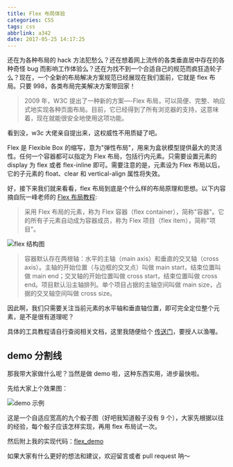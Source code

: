 ```yaml
---
title: Flex 布局体验
categories: CSS
tags: css
abbrlink: a342
date: 2017-05-25 14:17:25
---
```


还在为各种布局的 hack 方法犯愁么？还在想着网上流传的各类垂直居中存在的各种奇怪 bug 而影响工作体验么？还在为找不到一个合适自己的规范而疯狂造轮子么？现在，一个全新的布局解决方案规范已经展现在我们面前，它就是 flex 布局。只要 998，各类布局完美解决方案带回家！

<!-- more -->

> 2009 年，W3C 提出了一种新的方案—-Flex 布局，可以简便、完整、响应式地实现各种页面布局。目前，它已经得到了所有浏览器的支持，这意味着，现在就能很安全地使用这项功能。

看到没，w3c 大佬亲自提出来，这权威性不用质疑了吧。

Flex 是 Flexible Box 的缩写，意为"弹性布局"，用来为盒状模型提供最大的灵活性。任何一个容器都可以指定为 Flex 布局，包括行内元素。只需要设置元素的 display 为 flex 或者 flex-inline 即可。需要注意的是，元素设为 Flex 布局以后，它的子元素的 float、clear 和 vertical-align 属性将失效。

好，接下来我们就来看看，flex 布局到底是个什么样的布局原理和思想。以下内容摘自阮一峰老师的 [Flex 布局教程](http://www.ruanyifeng.com/blog/2015/07/flex-grammar.html?utm_source=tuicool):

>采用 Flex 布局的元素，称为 Flex 容器（flex container），简称"容器"。它的所有子元素自动成为容器成员，称为 Flex 项目（flex item），简称"项目"。

![flex 结构图](https://cdn.jsdelivr.net/gh/realDuang/blog-storage/images/flex-02.png)

>容器默认存在两根轴：水平的主轴（main axis）和垂直的交叉轴（cross axis）。主轴的开始位置（与边框的交叉点）叫做 main start，结束位置叫做 main end；交叉轴的开始位置叫做 cross start，结束位置叫做 cross end。项目默认沿主轴排列。单个项目占据的主轴空间叫做 main size，占据的交叉轴空间叫做 cross size。

因此啊，我们只需要关注当前元素的水平轴和垂直轴位置，即可完全定位整个元素，是不是很有道理呢？

具体的工具教程请自行查阅相关文档，这里我随便给个 [传送门](http://www.runoob.com/w3cnote/flex-grammar.html)，要授人以渔喔。

demo 分割线
---

那我带大家做什么呢？当然是做 demo 啦，这种东西实用，进步最快啦。

先给大家上个效果图：

![demo 示例](https://cdn.jsdelivr.net/gh/realDuang/blog-storage/images/flex-01.png)

这是一个自适应宽高的九个骰子图（好吧我知道骰子没有 9 个），大家先根据以往的经验，每个骰子应该怎样实现，再用 flex 布局试一次。

然后附上我的实现代码：[flex_demo](https://github.com/realDuang/blog-storage/master/flex-test.html)

如果大家有什么更好的想法和建议，欢迎留言或者 pull request 呐～
